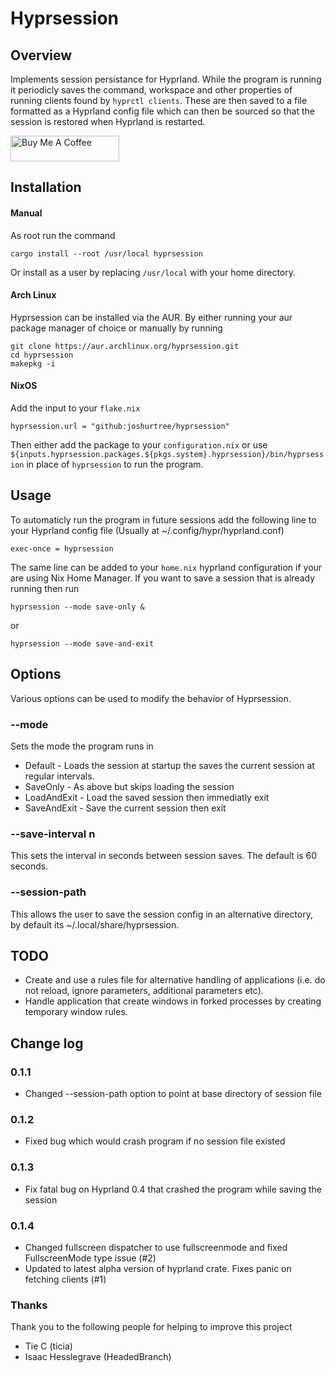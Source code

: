# Hyprsession
## Overview
Implements session persistance for Hyprland. While the program is running it periodicly saves the command, workspace and other properties of running clients found by `hyprctl clients`. These are then saved to a file formatted as a Hyprland config file which can then be sourced so that the session is restored when Hyprland is restarted.

<a href="https://www.buymeacoffee.com/joshurtree" target="_blank"><img src="https://cdn.buymeacoffee.com/buttons/default-red.png" alt="Buy Me A Coffee" height="41" width="174"></a>

## Installation
#### Manual
As root run the command 
```
cargo install --root /usr/local hyprsession
``` 
Or install as a user by replacing `/usr/local` with your home directory. 

#### Arch Linux
Hyprsession can be installed via the AUR. By either running your aur package manager of choice or manually by running
```
git clone https://aur.archlinux.org/hyprsession.git
cd hyprsession
makepkg -i
```
#### NixOS
Add the input to your `flake.nix`
```
hyprsession.url = "github:joshurtree/hyprsession"
```

Then either add the package to your `configuration.nix` or use `${inputs.hyprsession.packages.${pkgs.system}.hyprsession}/bin/hyprsession` in place of `hyprsession` to run the program.

## Usage
To automaticly run the program in future sessions add the following line to your Hyprland config file (Usually at ~/.config/hypr/hyprland.conf)
```
exec-once = hyprsession
```
The same line can be added to your `home.nix` hyprland configuration if your are using Nix Home Manager.
If you want to save a session that is already running then run
```
hyprsession --mode save-only &
```
or
```
hyprsession --mode save-and-exit
```

## Options
Various options can be used to modify the behavior of Hyprsession.

### --mode <mode>
Sets the mode the program runs in 
* Default - Loads the session at startup the saves the current session at regular intervals.
* SaveOnly - As above but skips loading the session
* LoadAndExit - Load the saved session then immediatly exit
* SaveAndExit - Save the current session then exit

### --save-interval n
This sets the interval in seconds between session saves. The default is 60 seconds.

### --session-path
This allows the user to save the session config in an alternative directory, by default its ~/.local/share/hyprsession. 

## TODO
* Create and use a rules file for alternative handling of applications (i.e. do not reload, ignore parameters, additional parameters etc).
* Handle application that create windows in forked processes by creating temporary window rules.

## Change log
### 0.1.1
* Changed --session-path option to point at base directory of session file
### 0.1.2
* Fixed bug which would crash program if no session file existed
### 0.1.3
* Fix fatal bug on Hyprland 0.4 that crashed the program while saving the session  
### 0.1.4
* Changed fullscreen dispatcher to use fullscreenmode and fixed FullscreenMode type issue (#2)
* Updated to latest alpha version of hyprland crate. Fixes panic on fetching clients (#1)

### Thanks

Thank you to the following people for helping to improve this project

* Tie C (ticia)
* Isaac Hesslegrave (HeadedBranch)